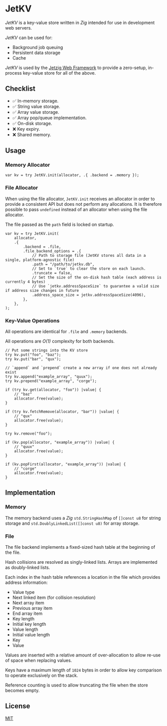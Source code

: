 # JetKV

_JetKV_ is a key-value store written in _Zig_ intended for use in development web servers.

_JetKV_ can be used for:

* Background job queuing
* Persistent data storage
* Cache

_JetKV_ is used by the [Jetzig Web Framework](https://jetzig.dev/) to provide a zero-setup, in-process key-value store for all of the above.

## Checklist

* :white_check_mark: In-memory storage.
* :white_check_mark: String value storage.
* :white_check_mark: Array value storage.
* :white_check_mark: Array pop/queue implementation.
* :white_check_mark: On-disk storage.
* :x: Key expiry.
* :x: Shared memory.

## Usage

### Memory Allocator

```zig
var kv = try JetKV.init(allocator, .{ .backend = .memory });
```

### File Allocator

When using the file allocator, `JetKV.init` receives an allocator in order to provide a consistent API but does not perform any allocations. It is therefore possible to pass `undefined` instead of an allocator when using the file allocator.

The file passed as the `path` field is locked on startup.

```zig
var kv = try JetKV.init(
    allocator,
    .{
        .backend = .file,
        .file_backend_options = .{
            // Path to storage file (JetKV stores all data in a single, platform-agnostic file)
            .path = "/path/to/jetkv.db",
            // Set to `true` to clear the store on each launch.
            .truncate = false,
            // Set the size of the on-disk hash table (each address is currently 4 bytes)
            // Use `jetkv.addressSpaceSize` to guarantee a valid size if address size changes in future
            .address_space_size = jetkv.addressSpaceSize(4096),
        },
    },
);
```

### Key-Value Operations

All operations are identical for `.file` and `.memory` backends.

All operations are _O(1)_ complexity for both backends.

```zig
// Put some strings into the KV store
try kv.put("foo", "baz");
try kv.put("bar", "qux");

// `append` and `prepend` create a new array if one does not already exist
try kv.append("example_array", "quux");
try kv.prepend("example_array", "corge");

if (try kv.get(allocator, "foo")) |value| {
    // "baz"
    allocator.free(value);
}

if (try kv.fetchRemove(allocator, "bar")) |value| {
    // "qux"
    allocator.free(value);
}

try kv.remove("foo");

if (kv.pop(allocator, "example_array")) |value| {
    // "quux"
    allocator.free(value);
}

if (kv.popFirst(allocator, "example_array")) |value| {
    // "corge"
    allocator.free(value);
}
```

## Implementation

### Memory

The memory backend uses a _Zig_ `std.StringHashMap` of `[]const u8` for string storage and `std.DoublyLinkedList([]const u8)` for array storage.

### File

The file backend implements a fixed-sized hash table at the beginning of the file.

Hash collisions are resolved as singly-linked lists. Arrays are implemented as doubly-linked lists.

Each index in the hash table references a location in the file which provides address information:

* Value type
* Next linked item (for collision resolution)
* Next array item
* Previous array item
* End array item
* Key length
* Initial key length
* Value length
* Initial value length
* Key
* Value

Values are inserted with a relative amount of over-allocation to allow re-use of space when replacing values.

Keys have a maximum length of `1024` bytes in order to allow key comparison to operate exclusively on the stack.

Reference counting is used to allow truncating the file when the store becomes empty.

## License

[MIT](LICENSE)
